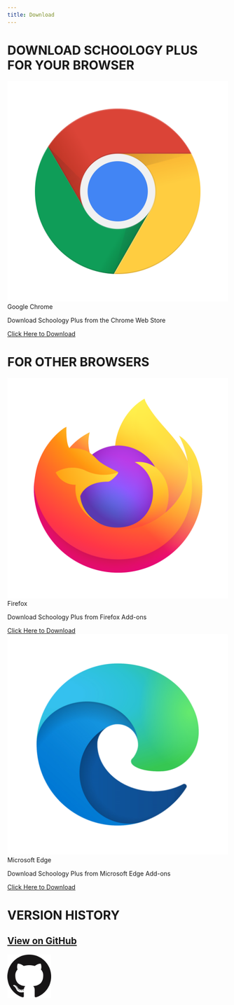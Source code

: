 ```yaml
---
title: Download
---
```

# DOWNLOAD SCHOOLOGY PLUS<br>FOR YOUR BROWSER
<div class="row">
    <div class="col s12">
        <div id="a-card" class="card red darken-4">
            <div class="card-image">
                <img id="a-img" src="imgs/chrome.png" class="card-browser-icon" />
            </div>
            <div class="card-content white-text">
                <span id="a-title" class="card-title">Google Chrome</span>
                <p id="a-description">Download Schoology Plus from the Chrome Web Store</p>
            </div>
            <div class="card-action">
                <a id="a-link" class="white-text" href="https://chrome.google.com/webstore/detail/schoology-plus/fbfppoaockpecjpbdmldojdehdpepfef">Click Here to Download</a>
            </div>
        </div>
    </div>
    <h1 class="blue-text center col s12">FOR OTHER BROWSERS</h1>
    <div class="col s12 m6">
        <div id="b-card" class="card deep-purple darken-4">
            <div class="card-image">
                <img id="b-img" src="imgs/firefox.png" class="card-browser-icon secondary-card-icon" />
            </div>
            <div class="card-content white-text">
                <span id="b-title" class="card-title">Firefox</span>
                <p id="b-description">Download Schoology Plus from Firefox Add-ons</p>
            </div>
            <div class="card-action">
                <a id="b-link" class="white-text" href="https://addons.mozilla.org/en-US/firefox/addon/schoology-plus/">Click Here to Download</a>
            </div>
        </div>
    </div>
    <div class="col s12 m6">
        <div id="c-card" class="card blue darken-4">
            <div class="card-image">
                <img id="c-img" src="imgs/edge.png" class="card-browser-icon secondary-card-icon" />
            </div>
            <div class="card-content white-text">
                <span id="c-title" class="card-title">Microsoft Edge</span>
                <p id="c-description">Download Schoology Plus from Microsoft Edge Add-ons</p>
            </div>
            <div class="card-action">
                <a id="c-link" class="white-text" href="https://microsoftedge.microsoft.com/addons/detail/fflijjibhgbhdgjgjkbbnamafdelcoal">Click Here to Download</a>
            </div>
        </div>
    </div>
    <div class="col s12 center">
        <h3 class="center" id="version-text"></h3>
        <h1 class="blue-text small-bottom-margin">VERSION HISTORY</h1>
        <a class="small-top-margin" href="https://github.com/aopell/SchoologyPlus/releases" target="_blank">
            <div>
                <h2 class="small-top-margin">View on GitHub</h2>
                <img src="/imgs/github.png" width="100" />
            </div>
        </a>
    </div>
</div>
<script type="text/javascript" src="/js/download.js"></script>